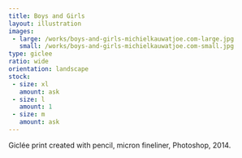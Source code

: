 ```yaml
---
title: Boys and Girls
layout: illustration
images:
 - large: /works/boys-and-girls-michielkauwatjoe.com-large.jpg
   small: /works/boys-and-girls-michielkauwatjoe.com-small.jpg
type: giclee
ratio: wide
orientation: landscape
stock:
 - size: xl
   amount: ask
 - size: l
   amount: 1
 - size: m
   amount: ask
---
```


Giclée print created with pencil, micron fineliner, Photoshop, 2014.
